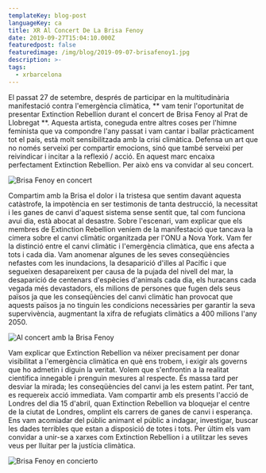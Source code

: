 ```yaml
---
templateKey: blog-post
languageKey: ca
title: XR Al Concert De La Brisa Fenoy
date: 2019-09-27T15:04:10.000Z
featuredpost: false
featuredimage: /img/blog/2019-09-07-brisafenoy1.jpg
description: >-
tags:
  - xrbarcelona
---
```



El passat 27 de setembre, després de participar en la multitudinària manifestació contra l'emergència climàtica, ** vam tenir l'oportunitat de presentar Extinction Rebellion durant el concert de Brisa Fenoy al Prat de Llobregat **.
Aquesta artista, coneguda entre altres coses per l'himne feminista que va compondre l'any passat i vam cantar i ballar pràcticament tot el país, està molt sensibilitzada amb la crisi climàtica. Defensa un art que no només serveixi per compartir emocions, sinó que també serveixi per reivindicar i incitar a la reflexió / acció. En aquest marc encaixa perfectament Extinction Rebellion. Per això ens va convidar al seu concert.

![Brisa Fenoy en concert](/img/blog/2019-09-27-brisafenoy3.jpg)

Compartim amb la Brisa el dolor i la tristesa que sentim davant aquesta catàstrofe, la impotència en ser testimonis de tanta destrucció, la necessitat i les ganes de canvi d'aquest sistema sense sentit que, tal com funciona avui dia, està abocat al desastre.
Sobre l'escenari, vam explicar que els membres de Extinction Rebellion veníem de la manifestació que tancava la cimera sobre el canvi climàtic organitzada per l'ONU a Nova York. Vam fer la distinció entre el canvi climàtic i l'emergència climàtica, que ens afecta a tots i cada dia.
Vam anomenar algunes de les seves conseqüències nefastes com les inundacions, la desaparició d'illes al Pacífic i que segueixen desapareixent per causa de la pujada del nivell del mar, la desaparició de centenars d'espècies d'animals cada dia, els huracans cada vegada més devastadors, els milions de persones que fugen dels seus països ja que les conseqüències del canvi climàtic han provocat que aquests països ja no tinguin les condicions necessàries per garantir la seva supervivència, augmentant la xifra de refugiats climàtics a 400 milions l'any 2050.

![Al concert amb la Brisa Fenoy](/img/blog/2019-09-27-brisafenoy2.jpg)

Vam explicar que Extinction Rebellion va néixer precisament per donar visibilitat a l'emergència climàtica en què ens trobem, i exigir als governs que ho admetin i diguin la veritat. Volem que s'enfrontin a la realitat científica innegable i prenguin mesures al respecte. 
És massa tard per desviar la mirada; les conseqüències del canvi ja les estem patint. Per tant, es requereix acció immediata.
Vam compartir amb els presents l'acció de Londres del dia 15 d'abril, quan Extinction Rebellion va bloquejar el centre de la ciutat de Londres, omplint els carrers de ganes de canvi i esperança.
Ens vam acomiadar del públic animant el públic a indagar, investigar, buscar les dades terribles que estan a disposició de totes i tots. Per últim els vam convidar a unir-se a xarxes com Extinction Rebellion i a utilitzar les seves veus per lluitar per la justícia climàtica.

![Brisa Fenoy en concierto](/img/blog/2019-09-27-brisafenoy1.jpg)

